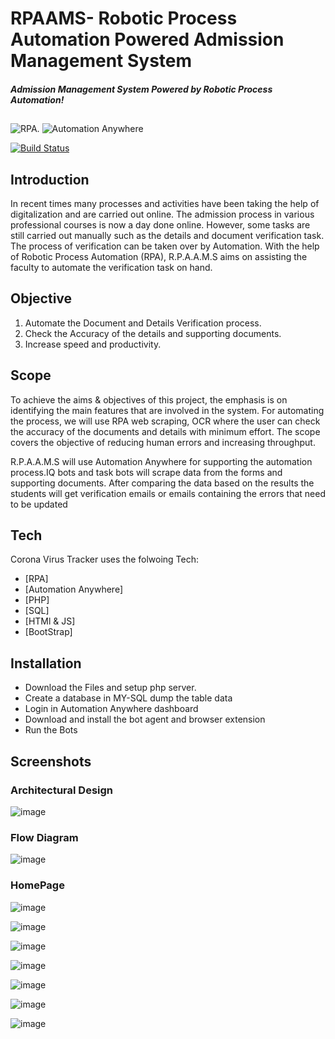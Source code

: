 # RPAAMS- Robotic Process Automation Powered Admission Management System
##### _Admission Management System Powered by Robotic Process Automation!_
##

![RPA.](https://way2find.com/wp-content/uploads/2019/02/RPA.png)
![Automation Anywhere](https://www.protiviti.com/sites/default/files/automation-anywhere-logo.png)

[![Build Status](https://travis-ci.org/joemccann/dillinger.svg?branch=master)](https://travis-ci.org/joemccann/dillinger)

## Introduction
In recent times many processes and activities have been taking the help of digitalization and are carried out online. The admission process in various professional courses is now a day done online. However, some tasks are still carried out manually such as the details and document verification task. The process of verification can be taken over by Automation. With the help of Robotic Process Automation (RPA), R.P.A.A.M.S aims on assisting the faculty to automate the verification task on hand.

## Objective 
1. Automate the Document and Details Verification process.
2. Check the Accuracy of the details and supporting documents.
3. Increase speed and productivity.

## Scope
To achieve the aims & objectives of this project, the emphasis is on identifying the main features that are involved in the system. For automating the process, we will use RPA web scraping, OCR where the user can check the accuracy of the documents and details with minimum effort. The scope covers the objective of reducing human errors and increasing throughput.

R.P.A.A.M.S will use Automation Anywhere for supporting the automation process.IQ bots and
task bots will scrape data from the forms and supporting documents. After comparing the data based on the results the students will get verification emails or emails containing the errors that need to be updated


## Tech

Corona Virus Tracker uses the folwoing Tech:

- [RPA]  
- [Automation Anywhere] 
- [PHP]
- [SQL]
- [HTMl & JS] 
- [BootStrap]

## Installation
- Download the Files and setup php server.
- Create a database in MY-SQL dump the table data
- Login in Automation Anywhere dashboard
- Download and install the bot agent and browser extension
- Run the Bots

## Screenshots
### Architectural Design
![image](https://user-images.githubusercontent.com/41852838/124800010-c9cf3d80-df72-11eb-873e-3c469fbfd1b7.png)


### Flow Diagram
![image](https://user-images.githubusercontent.com/41852838/124800117-e7040c00-df72-11eb-9d84-7f9cd6667640.png)

### HomePage 
![image](https://user-images.githubusercontent.com/41852838/124800364-2df20180-df73-11eb-9ae0-1f2d15916d07.png)

![image](https://user-images.githubusercontent.com/41852838/124800414-3d714a80-df73-11eb-876b-e3d166781128.png)

![image](https://user-images.githubusercontent.com/41852838/124800530-60036380-df73-11eb-96a4-8f1829088461.png)

![image](https://user-images.githubusercontent.com/41852838/124800577-6eea1600-df73-11eb-8360-931f27929de2.png)

![image](https://user-images.githubusercontent.com/41852838/124800670-8b864e00-df73-11eb-8c06-31f405038e0e.png)

![image](https://user-images.githubusercontent.com/41852838/124800727-9b9e2d80-df73-11eb-8adb-5c3dd22f91eb.png)

![image](https://user-images.githubusercontent.com/41852838/124800802-b375b180-df73-11eb-96e5-049a59c26e03.png)





